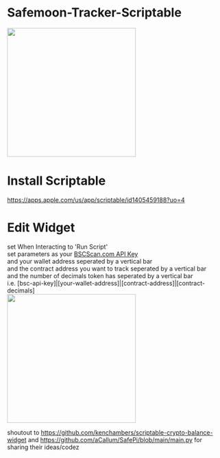 # Safemoon-Tracker-Scriptable
<img src='https://i.imgur.com/Ekj8TLN.jpg' width='300px'/>

# Install Scriptable

https://apps.apple.com/us/app/scriptable/id1405459188?uo=4

# Edit Widget 
set When Interacting to 'Run Script' <br/>
set parameters as your <a href='https://bscscan.com/myapikey' target='_blank'>BSCScan.com API Key</a><br/>
and your wallet address seperated by a vertical bar<br/>
and the contract address you want to track seperated by a vertical bar<br/>
and the number of decimals token has seperated by a vertical bar<br/>
i.e. [bsc-api-key]|[your-wallet-address]|[contract-address]|[contract-decimals]<br/>
<img src='https://i.imgur.com/JvL8a0t.png' width='300px'/>


shoutout to https://github.com/kenchambers/scriptable-crypto-balance-widget and https://github.com/aCallum/SafePi/blob/main/main.py for sharing their ideas/codez
